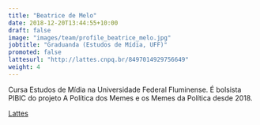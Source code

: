 ```yaml
---
title: "Beatrice de Melo"
date: 2018-12-20T13:44:55+10:00
draft: false
image: "images/team/profile_beatrice_melo.jpg"
jobtitle: "Graduanda (Estudos de Mídia, UFF)"
promoted: false
lattesurl: "http://lattes.cnpq.br/8497014929756649"
weight: 4
---
```


Cursa Estudos de Mídia na Universidade Federal Fluminense. É bolsista PIBIC do projeto A Política dos Memes e os Memes da Política desde 2018.

<a href="http://lattes.cnpq.br/8497014929756649">Lattes</a>
